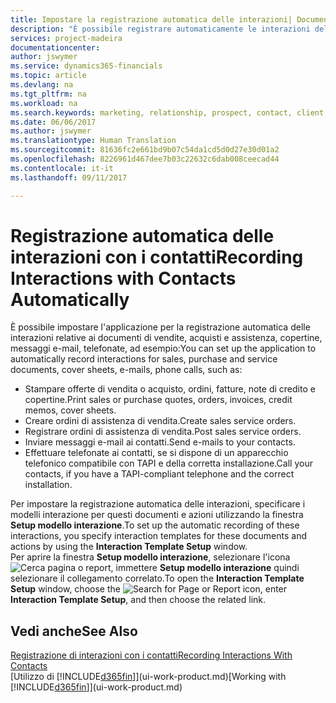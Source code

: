 ```yaml
---
title: Impostare la registrazione automatica delle interazioni| Documenti Microsoft
description: "È possibile registrare automaticamente le interazioni del client o clienti, ad esempio, per le vendite, acquisti e documenti di assistenza o telefonate."
services: project-madeira
documentationcenter: 
author: jswymer
ms.service: dynamics365-financials
ms.topic: article
ms.devlang: na
ms.tgt_pltfrm: na
ms.workload: na
ms.search.keywords: marketing, relationship, prospect, contact, client, customer
ms.date: 06/06/2017
ms.author: jswymer
ms.translationtype: Human Translation
ms.sourcegitcommit: 81636fc2e661bd9b07c54da1cd5d0d27e30d01a2
ms.openlocfilehash: 8226961d467dee7b03c22632c6dab008ceecad44
ms.contentlocale: it-it
ms.lasthandoff: 09/11/2017

---
```

# <a name="recording-interactions-with-contacts-automatically"></a><span data-ttu-id="e5d85-103">Registrazione automatica delle interazioni con i contatti</span><span class="sxs-lookup"><span data-stu-id="e5d85-103">Recording Interactions with Contacts Automatically</span></span>
<span data-ttu-id="e5d85-104">È possibile impostare l'applicazione per la registrazione automatica delle interazioni relative ai documenti di vendite, acquisti e assistenza, copertine, messaggi e-mail, telefonate, ad esempio:</span><span class="sxs-lookup"><span data-stu-id="e5d85-104">You can set up the application to automatically record interactions for sales, purchase and service documents, cover sheets, e-mails, phone calls, such as:</span></span>

* <span data-ttu-id="e5d85-105">Stampare offerte di vendita o acquisto, ordini, fatture, note di credito e copertine.</span><span class="sxs-lookup"><span data-stu-id="e5d85-105">Print sales or purchase quotes, orders, invoices, credit memos, cover sheets.</span></span>
* <span data-ttu-id="e5d85-106">Creare ordini di assistenza di vendita.</span><span class="sxs-lookup"><span data-stu-id="e5d85-106">Create sales service orders.</span></span>
* <span data-ttu-id="e5d85-107">Registrare ordini di assistenza di vendita.</span><span class="sxs-lookup"><span data-stu-id="e5d85-107">Post sales service orders.</span></span>
* <span data-ttu-id="e5d85-108">Inviare messaggi e-mail ai contatti.</span><span class="sxs-lookup"><span data-stu-id="e5d85-108">Send e-mails to your contacts.</span></span>
* <span data-ttu-id="e5d85-109">Effettuare telefonate ai contatti, se si dispone di un apparecchio telefonico compatibile con TAPI e della corretta installazione.</span><span class="sxs-lookup"><span data-stu-id="e5d85-109">Call your contacts, if you have a TAPI-compliant telephone and the correct installation.</span></span>

<span data-ttu-id="e5d85-110">Per impostare la registrazione automatica delle interazioni, specificare i modelli interazione per questi documenti e azioni utilizzando la finestra **Setup modello interazione**.</span><span class="sxs-lookup"><span data-stu-id="e5d85-110">To set up the automatic recording of these interactions, you specify interaction templates for these documents and actions by using the **Interaction Template Setup** window.</span></span>  
<span data-ttu-id="e5d85-111">Per aprire la finestra **Setup modello interazione**, selezionare l'icona ![Cerca pagina o report](media/ui-search/search_small.png "Search for Page or Report icon"), immettere **Setup modello interazione** quindi selezionare il collegamento correlato.</span><span class="sxs-lookup"><span data-stu-id="e5d85-111">To open the **Interaction Template Setup** window, choose the ![Search for Page or Report](media/ui-search/search_small.png "Search for Page or Report icon") icon, enter **Interaction Template Setup**, and then choose the related link.</span></span>

## <a name="see-also"></a><span data-ttu-id="e5d85-112">Vedi anche</span><span class="sxs-lookup"><span data-stu-id="e5d85-112">See Also</span></span>
[<span data-ttu-id="e5d85-113">Registrazione di interazioni con i contatti</span><span class="sxs-lookup"><span data-stu-id="e5d85-113">Recording Interactions With Contacts</span></span>](marketing-interactions.md)  
<span data-ttu-id="e5d85-114">[Utilizzo di [!INCLUDE[d365fin](includes/d365fin_md.md)]](ui-work-product.md)</span><span class="sxs-lookup"><span data-stu-id="e5d85-114">[Working with [!INCLUDE[d365fin](includes/d365fin_md.md)]](ui-work-product.md)</span></span>  

